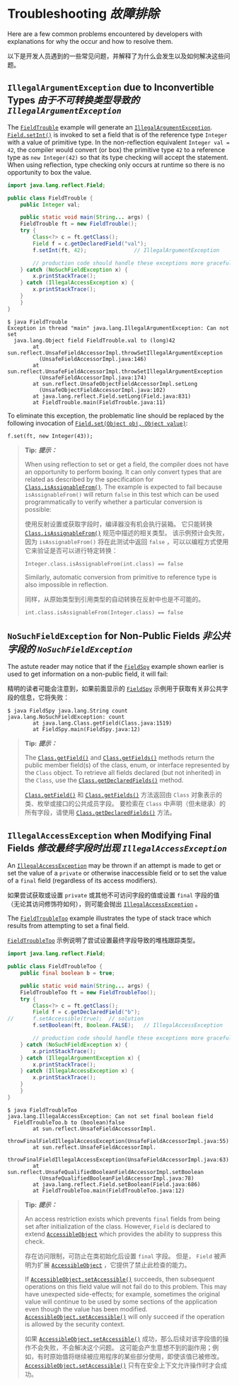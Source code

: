 # Troubleshooting _故障排除_


Here are a few common problems encountered by developers with explanations for why the occur and how to resolve them.


以下是开发人员遇到的一些常见问题，并解释了为什么会发生以及如何解决这些问题。


## `IllegalArgumentException` due to Inconvertible Types _由于不可转换类型导致的 `IllegalArgumentException`_


The [`FieldTrouble`]() example will generate an [`IllegalArgumentException`](). 
[`Field.setInt()`]() is invoked to set a field that is of the reference type `Integer` with a value of primitive type. 
In the non-reflection equivalent `Integer val = 42`, the compiler would convert (or box) the primitive type `42` to a reference type as `new Integer(42)` so that its type checking will accept the statement. 
When using reflection, type checking only occurs at runtime so there is no opportunity to box the value.


```java
import java.lang.reflect.Field;

public class FieldTrouble {
    public Integer val;

    public static void main(String... args) {
	FieldTrouble ft = new FieldTrouble();
	try {
	    Class<?> c = ft.getClass();
	    Field f = c.getDeclaredField("val");
  	    f.setInt(ft, 42);               // IllegalArgumentException

        // production code should handle these exceptions more gracefully
	} catch (NoSuchFieldException x) {
	    x.printStackTrace();
 	} catch (IllegalAccessException x) {
 	    x.printStackTrace();
	}
    }
}
```


```text
$ java FieldTrouble
Exception in thread "main" java.lang.IllegalArgumentException: Can not set
  java.lang.Object field FieldTrouble.val to (long)42
        at sun.reflect.UnsafeFieldAccessorImpl.throwSetIllegalArgumentException
          (UnsafeFieldAccessorImpl.java:146)
        at sun.reflect.UnsafeFieldAccessorImpl.throwSetIllegalArgumentException
          (UnsafeFieldAccessorImpl.java:174)
        at sun.reflect.UnsafeObjectFieldAccessorImpl.setLong
          (UnsafeObjectFieldAccessorImpl.java:102)
        at java.lang.reflect.Field.setLong(Field.java:831)
        at FieldTrouble.main(FieldTrouble.java:11)
```


To eliminate this exception, the problematic line should be replaced by the following invocation of [`Field.set(Object obj, Object value)`]():


`f.set(ft, new Integer(43));`


> **Tip:** _**提示：**_
> 
> When using reflection to set or get a field, the compiler does not have an opportunity to perform boxing. 
> It can only convert types that are related as described by the specification for [`Class.isAssignableFrom()`](https://docs.oracle.com/javase/8/docs/api/java/lang/Class.html#isAssignableFrom-java.lang.Class-). 
> The example is expected to fail because `isAssignableFrom()` will return `false` in this test which can be used programmatically to verify whether a particular conversion is possible: 
> 
>
> 使用反射设置或获取字段时，编译器没有机会执行装箱。
> 它只能转换 [`Class.isAssignableFrom()`](https://docs.oracle.com/javase/8/docs/api/java/lang/Class.html#isAssignableFrom-java.lang.Class-) 规范中描述的相关类型。
> 该示例预计会失败，因为 `isAssignableFrom()` 将在此测试中返回 `false` ，可以以编程方式使用它来验证是否可以进行特定转换：
>
>
> `Integer.class.isAssignableFrom(int.class) == false`
> 
> 
> Similarly, automatic conversion from primitive to reference type is also impossible in reflection.
> 
> 
> 同样，从原始类型到引用类型的自动转换在反射中也是不可能的。
> 
> 
> `int.class.isAssignableFrom(Integer.class) == false`


## `NoSuchFieldException` for Non-Public Fields _非公共字段的 `NoSuchFieldException`_


The astute reader may notice that if the [`FieldSpy`](https://docs.oracle.com/javase/tutorial/reflect/member/example/FieldSpy.java) example shown earlier is used to get information on a non-public field, it will fail:


精明的读者可能会注意到，如果前面显示的 [`FieldSpy`](./example/FieldSpy.java) 示例用于获取有关非公共字段的信息，它将失败：


```text
$ java FieldSpy java.lang.String count
java.lang.NoSuchFieldException: count
        at java.lang.Class.getField(Class.java:1519)
        at FieldSpy.main(FieldSpy.java:12)
```


> **Tip:**  _**提示：**_
> 
> The [`Class.getField()`](https://docs.oracle.com/javase/8/docs/api/java/lang/Class.html#getField-java.lang.String-) and [`Class.getFields()`](https://docs.oracle.com/javase/8/docs/api/java/lang/Class.html#getFields--) methods return the public member field(s) of the class, enum, or interface represented by the `Class` object. 
> To retrieve all fields declared (but not inherited) in the `Class`, use the [`Class.getDeclaredFields()`](https://docs.oracle.com/javase/8/docs/api/java/lang/Class.html#getDeclaredFields--) method. 
> 
> [`Class.getField()`](https://docs.oracle.com/javase/8/docs/api/java/lang/Class.html#getField-java.lang.String-) 和 [`Class.getFields()`](https://docs.oracle.com/javase/8/docs/api/java/lang/Class.html#getFields--) 方法返回由 `Class` 对象表示的类、枚举或接口的公共成员字段。
> 要检索在 `Class` 中声明（但未继承）的所有字段，请使用 [`Class.getDeclaredFields()`](https://docs.oracle.com/javase/8/docs/api/java/lang/Class.html#getDeclaredFields--) 方法。


## `IllegalAccessException` when Modifying Final Fields _修改最终字段时出现 `IllegalAccessException`_


An [`IllegalAccessException`](https://docs.oracle.com/javase/8/docs/api/java/lang/IllegalAccessException.html) may be thrown if an attempt is made to get or set the value of a `private` or otherwise inaccessible field or to set the value of a `final` field (regardless of its access modifiers).


如果尝试获取或设置 `private` 或其他不可访问字段的值或设置 `final` 字段的值（无论其访问修饰符如何），则可能会抛出 [`IllegalAccessException`](https://docs.oracle.com/javase/8/docs/api/java/lang/IllegalAccessException.html) 。


The [`FieldTroubleToo`](https://docs.oracle.com/javase/tutorial/reflect/member/example/FieldTroubleToo.java) example illustrates the type of stack trace which results from attempting to set a final field.


[`FieldTroubleToo`](./example/FieldTroubleToo.java) 示例说明了尝试设置最终字段导致的堆栈跟踪类型。


```java
import java.lang.reflect.Field;

public class FieldTroubleToo {
    public final boolean b = true;

    public static void main(String... args) {
	FieldTroubleToo ft = new FieldTroubleToo();
	try {
	    Class<?> c = ft.getClass();
	    Field f = c.getDeclaredField("b");
// 	    f.setAccessible(true);  // solution
	    f.setBoolean(ft, Boolean.FALSE);   // IllegalAccessException

        // production code should handle these exceptions more gracefully
	} catch (NoSuchFieldException x) {
	    x.printStackTrace();
	} catch (IllegalArgumentException x) {
	    x.printStackTrace();
	} catch (IllegalAccessException x) {
	    x.printStackTrace();
	}
    }
}
```


```text
$ java FieldTroubleToo
java.lang.IllegalAccessException: Can not set final boolean field
  FieldTroubleToo.b to (boolean)false
        at sun.reflect.UnsafeFieldAccessorImpl.
          throwFinalFieldIllegalAccessException(UnsafeFieldAccessorImpl.java:55)
        at sun.reflect.UnsafeFieldAccessorImpl.
          throwFinalFieldIllegalAccessException(UnsafeFieldAccessorImpl.java:63)
        at sun.reflect.UnsafeQualifiedBooleanFieldAccessorImpl.setBoolean
          (UnsafeQualifiedBooleanFieldAccessorImpl.java:78)
        at java.lang.reflect.Field.setBoolean(Field.java:686)
        at FieldTroubleToo.main(FieldTroubleToo.java:12)
```


> **Tip:** _**提示：**_
> 
> An access restriction exists which prevents `final` fields from being set after initialization of the class. 
> However, `Field` is declared to extend [`AccessibleObject`](https://docs.oracle.com/javase/8/docs/api/java/lang/reflect/AccessibleObject.html) which provides the ability to suppress this check.
> 
> 存在访问限制，可防止在类初始化后设置 `final` 字段。 
> 但是， `Field` 被声明为扩展 [`AccessibleObject`](https://docs.oracle.com/javase/8/docs/api/java/lang/reflect/AccessibleObject.html) ，它提供了禁止此检查的能力。
> 
> If [`AccessibleObject.setAccessible()`](https://docs.oracle.com/javase/8/docs/api/java/lang/reflect/AccessibleObject.html#setAccessible-boolean-) succeeds, then subsequent operations on this field value will not fail do to this problem. 
> This may have unexpected side-effects; for example, sometimes the original value will continue to be used by some sections of the application even though the value has been modified. 
> [`AccessibleObject.setAccessible()`](https://docs.oracle.com/javase/8/docs/api/java/lang/reflect/AccessibleObject.html#setAccessible-boolean-) will only succeed if the operation is allowed by the security context. 
> 
> 如果 [`AccessibleObject.setAccessible()`](https://docs.oracle.com/javase/8/docs/api/java/lang/reflect/AccessibleObject.html#setAccessible-boolean-) 成功，那么后续对该字段值的操作不会失败，不会解决这个问题。
> 这可能会产生意想不到的副作用；例如，有时原始值将继续被应用程序的某些部分使用，即使该值已被修改。
> [`AccessibleObject.setAccessible()`](https://docs.oracle.com/javase/8/docs/api/java/lang/reflect/AccessibleObject.html#setAccessible-boolean-) 只有在安全上下文允许操作时才会成功。
